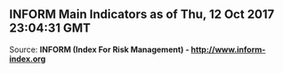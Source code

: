 ## INFORM Main Indicators as of Thu, 12 Oct 2017 23:04:31 GMT

Source: **INFORM (Index For Risk Management) - http://www.inform-index.org**